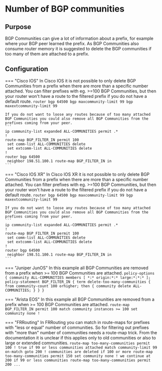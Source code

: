 # Number of BGP communities

## Purpose

BGP Communities can give a lot of information about a prefix, for example where your BGP peer learned the prefix. As BGP Communities also consume router memory it is suggested to delete the BGP communities if too many of them are attached to a prefix.

## Configuration

=== "Cisco IOS"
    In Cisco IOS it is not possible to only delete BGP Communities from a prefix when there are more than a specific number attached. You can filter prefixes with eg. >=100 BGP Communities, but then your router won't have a route to the filtered prefix if you do not have a default route.
    ```
    router bgp 64500
      bgp maxcommunity-limit 99
      bgp maxextcommunity-limit 99
    ```

    If you do not want to loose any routes because of too many attached BGP Communities you could also remove all BGP Communities from the prefixes coming from your peer.
    ```
    ip community-list expanded ALL-COMMUNITIES permit .*
    !
    route-map BGP_FILTER_IN permit 100
     set comm-list ALL-COMMUNITIES delete
     set extcomm-list ALL-COMMUNITIES delete
    !
    router bgp 64500
     neighbor 198.51.100.1 route-map BGP_FILTER_IN in
    ```

=== "Cisco IOS XR"
    In Cisco IOS XR it is not possible to only delete BGP Communities from a prefix when there are more than a specific number attached. You can filter prefixes with eg. >=100 BGP Communities, but then your router won't have a route to the filtered prefix if you do not have a default route.
    ```
    router bgp 64500
      bgp maxcommunity-limit 99
      bgp maxextcommunity-limit 99
    ```

    If you do not want to loose any routes because of too many attached BGP Communities you could also remove all BGP Communities from the prefixes coming from your peer.
    ```
    ip community-list expanded ALL-COMMUNITIES permit .*
    !
    route-map BGP_FILTER_IN permit 100
     set comm-list ALL-COMMUNITIES delete
     set extcomm-list ALL-COMMUNITIES delete
    !
    router bgp 64500
     neighbor 198.51.100.1 route-map BGP_FILTER_IN in
    ```

=== "Juniper JunOS"
    In this example all BGP Communities are removed from a prefix when >= 100 BGP Communities are attached.
    ```
    policy-options {
        community ALL-COMMUNITIES members [ *:* origin:*:* large:*:*:* ];
        policy-statement BGP_FILTER_IN {
          term delete-too-many-communities {
            from community-count 100 orhigher;
            then {
                community delete ALL-COMMUNITIES;
            }
        }
    }
    ```

=== "Arista EOS"
    In this example all BGP Communities are removed from a prefix when >= 100 BGP Communities are attached.
    ```
    route-map BGP_FILTER_IN permit 100
        match community instances >= 100
        set community none
    !
    ```

=== "FRRouting"
    In FRRouting you can match in route-maps for prefixes with "less or equal" number of communities.
    So for filtering out prefixes with "more than" number of communities needs a route-map trick.
    From the documentation it is unclear if this applies only to old communities or also to large or extended communities.
    ```
    route-map too-many-communities permit 100
        ! true if 99 or less communities attached
        match community-limit 99
        on-match goto 200
    ! communities are deleted if 100 or more
    route-map too-many-communities permit 150
        set community none
    ! we continue at 200 if 99 or less communities
    route-map too-many-communities permit 200
    ...
    ```
